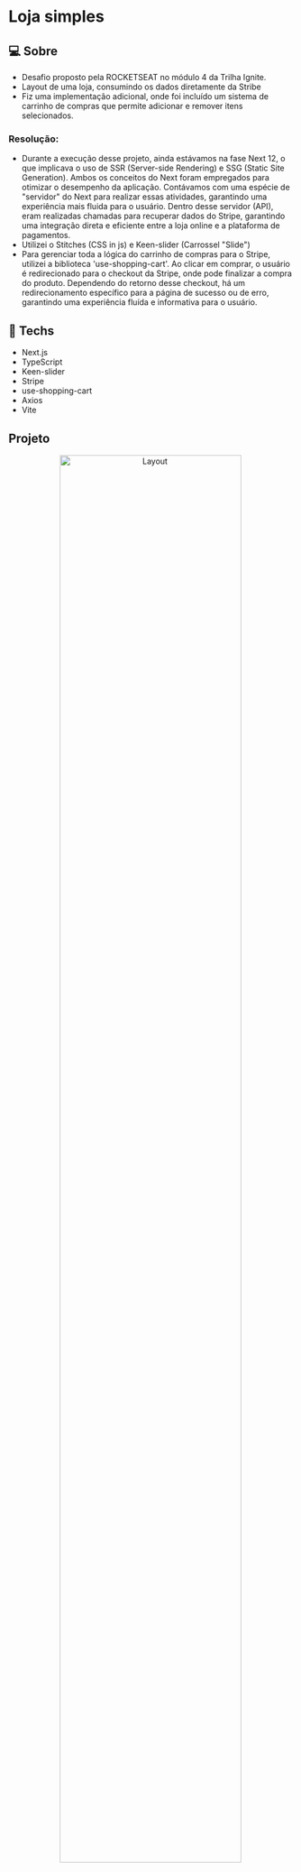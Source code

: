 # Loja simples

## :computer: Sobre
- Desafio proposto pela ROCKETSEAT no módulo 4 da Trilha Ignite.
- Layout de uma loja, consumindo os dados diretamente da Stribe
- Fiz uma implementação adicional, onde foi incluído um sistema de carrinho de compras que permite adicionar e remover itens selecionados.

### Resolução:
- Durante a execução desse projeto, ainda estávamos na fase Next 12, o que implicava o uso de SSR (Server-side Rendering) e SSG (Static Site Generation). Ambos os conceitos do Next foram empregados para otimizar o desempenho da aplicação. Contávamos com uma espécie de "servidor" do Next para realizar essas atividades, garantindo uma experiência mais fluida para o usuário. Dentro desse servidor (API), eram realizadas chamadas para recuperar dados do Stripe, garantindo uma integração direta e eficiente entre a loja online e a plataforma de pagamentos.
- Utilizei o Stitches (CSS in js) e Keen-slider (Carrossel "Slide")
- Para gerenciar toda a lógica do carrinho de compras para o Stripe, utilizei a biblioteca 'use-shopping-cart'. Ao clicar em comprar, o usuário é redirecionado para o checkout da Stripe, onde pode finalizar a compra do produto. Dependendo do retorno desse checkout, há um redirecionamento específico para a página de sucesso ou de erro, garantindo uma experiência fluída e informativa para o usuário.


 ## :rocket: Techs 
 
 * Next.js
 * TypeScript
 * Keen-slider
 * Stripe
 * use-shopping-cart
 * Axios
 * Vite
 

## Projeto

<div align="center">
  <img alt="Layout" src="https://github.com/wwilliamsantana/shopping-Ignite/assets/84254929/35c72c81-163d-49af-8350-3793dcee2b83" width="80%">
<hr>
  <img alt="Layout" src="https://github.com/wwilliamsantana/shopping-Ignite/assets/84254929/7d5cc4a6-1b6d-41ed-b683-7710fcf51486" width="80%">
<hr>
  <img alt="Layout" src="https://github.com/wwilliamsantana/shopping-Ignite/assets/84254929/755c887f-2236-487b-9ccb-736dce0b670a" width="80%">
<hr>
  <img alt="Layout" src="https://github.com/wwilliamsantana/shopping-Ignite/assets/84254929/2093095e-1bab-4021-bd6d-9a202670f9cc" width="80%">
</div>

<hr>
<hr>

## Implementação extra. Onde foi realizado mudanças no layout do projeto.

<div align="center">
  <img alt="Layout" src="https://github.com/wwilliamsantana/shop-shirt-ig/assets/84254929/a181b6e3-d28c-4140-86ad-5228a12a6f86" width="80%">
<hr>
  <img alt="Layout" src="https://github.com/wwilliamsantana/shop-shirt-ig/assets/84254929/b70420d8-b364-4cef-9c84-a4f31fb361e5" width="80%">
</div>



